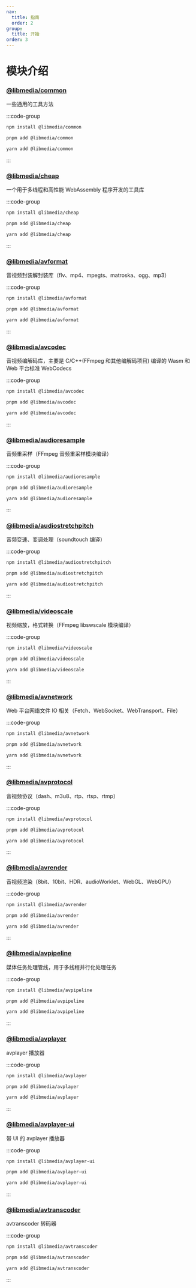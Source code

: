 ```yaml
---
nav:
  title: 指南
  order: 2
group:
  title: 开始
order: 3
---
```


# 模块介绍

### [@libmedia/common](https://zhaohappy.github.io/libmedia/docs/index.html)

一些通用的工具方法

:::code-group

```bash [npm]
npm install @libmedia/common
```

```bash [pnpm]
pnpm add @libmedia/common
```

```bash [yarn]
yarn add @libmedia/common
```

:::

### [@libmedia/cheap](https://zhaohappy.github.io/libmedia/docs/index.html)

一个用于多线程和高性能 WebAssembly 程序开发的工具库

:::code-group

```bash [npm]
npm install @libmedia/cheap
```

```bash [pnpm]
pnpm add @libmedia/cheap
```

```bash [yarn]
yarn add @libmedia/cheap
```

:::


### [@libmedia/avformat](https://zhaohappy.github.io/libmedia/docs/index.html)

音视频封装解封装库（flv、mp4、mpegts、matroska、ogg、mp3）

:::code-group

```bash [npm]
npm install @libmedia/avformat
```

```bash [pnpm]
pnpm add @libmedia/avformat
```

```bash [yarn]
yarn add @libmedia/avformat
```

:::

### [@libmedia/avcodec](https://zhaohappy.github.io/libmedia/docs/index.html)

音视频编解码库，主要是 C/C++(FFmpeg 和其他编解码项目) 编译的 Wasm 和 Web 平台标准 WebCodecs

:::code-group

```bash [npm]
npm install @libmedia/avcodec
```

```bash [pnpm]
pnpm add @libmedia/avcodec
```

```bash [yarn]
yarn add @libmedia/avcodec
```

:::


### [@libmedia/audioresample](https://zhaohappy.github.io/libmedia/docs/index.html)

音频重采样（FFmpeg 音频重采样模块编译）

:::code-group

```bash [npm]
npm install @libmedia/audioresample
```

```bash [pnpm]
pnpm add @libmedia/audioresample
```

```bash [yarn]
yarn add @libmedia/audioresample
```

:::

### [@libmedia/audiostretchpitch](https://zhaohappy.github.io/libmedia/docs/index.html)

音频变速、变调处理（soundtouch 编译）

:::code-group

```bash [npm]
npm install @libmedia/audiostretchpitch
```

```bash [pnpm]
pnpm add @libmedia/audiostretchpitch
```

```bash [yarn]
yarn add @libmedia/audiostretchpitch
```

:::

### [@libmedia/videoscale](https://zhaohappy.github.io/libmedia/docs/index.html)

视频缩放，格式转换（FFmpeg libswscale 模块编译）

:::code-group

```bash [npm]
npm install @libmedia/videoscale
```

```bash [pnpm]
pnpm add @libmedia/videoscale
```

```bash [yarn]
yarn add @libmedia/videoscale
```

:::

### [@libmedia/avnetwork](https://zhaohappy.github.io/libmedia/docs/index.html)

Web 平台网络文件 IO 相关（Fetch、WebSocket、WebTransport、File）

:::code-group

```bash [npm]
npm install @libmedia/avnetwork
```

```bash [pnpm]
pnpm add @libmedia/avnetwork
```

```bash [yarn]
yarn add @libmedia/avnetwork
```

:::

### [@libmedia/avprotocol](https://zhaohappy.github.io/libmedia/docs/index.html)

音视频协议（dash、m3u8、rtp、rtsp、rtmp）

:::code-group

```bash [npm]
npm install @libmedia/avprotocol
```

```bash [pnpm]
pnpm add @libmedia/avprotocol
```

```bash [yarn]
yarn add @libmedia/avprotocol
```

:::

### [@libmedia/avrender](https://zhaohappy.github.io/libmedia/docs/index.html)

音视频渲染（8bit、10bit、HDR、audioWorklet、WebGL、WebGPU）

:::code-group

```bash [npm]
npm install @libmedia/avrender
```

```bash [pnpm]
pnpm add @libmedia/avrender
```

```bash [yarn]
yarn add @libmedia/avrender
```

:::

### [@libmedia/avpipeline](https://zhaohappy.github.io/libmedia/docs/index.html)

媒体任务处理管线，用于多线程并行化处理任务

:::code-group

```bash [npm]
npm install @libmedia/avpipeline
```

```bash [pnpm]
pnpm add @libmedia/avpipeline
```

```bash [yarn]
yarn add @libmedia/avpipeline
```

:::

### [@libmedia/avplayer](https://zhaohappy.github.io/libmedia/docs/index.html)

avplayer 播放器

:::code-group

```bash [npm]
npm install @libmedia/avplayer
```

```bash [pnpm]
pnpm add @libmedia/avplayer
```

```bash [yarn]
yarn add @libmedia/avplayer
```

:::

### [@libmedia/avplayer-ui](https://zhaohappy.github.io/libmedia/docs/index.html)

带 UI 的 avplayer 播放器

:::code-group

```bash [npm]
npm install @libmedia/avplayer-ui
```

```bash [pnpm]
pnpm add @libmedia/avplayer-ui
```

```bash [yarn]
yarn add @libmedia/avplayer-ui
```

:::

### [@libmedia/avtranscoder](https://zhaohappy.github.io/libmedia/docs/index.html)

avtranscoder 转码器

:::code-group

```bash [npm]
npm install @libmedia/avtranscoder
```

```bash [pnpm]
pnpm add @libmedia/avtranscoder
```

```bash [yarn]
yarn add @libmedia/avtranscoder
```

:::